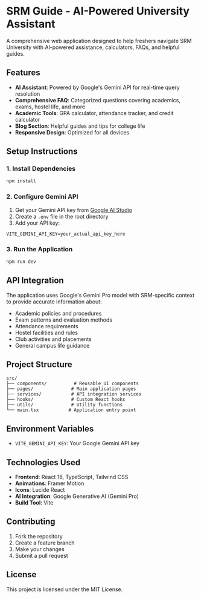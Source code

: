 # SRM Guide - AI-Powered University Assistant

A comprehensive web application designed to help freshers navigate SRM University with AI-powered assistance, calculators, FAQs, and helpful guides.

## Features

- **AI Assistant**: Powered by Google's Gemini API for real-time query resolution
- **Comprehensive FAQ**: Categorized questions covering academics, exams, hostel life, and more
- **Academic Tools**: GPA calculator, attendance tracker, and credit calculator
- **Blog Section**: Helpful guides and tips for college life
- **Responsive Design**: Optimized for all devices

## Setup Instructions

### 1. Install Dependencies
```bash
npm install
```

### 2. Configure Gemini API
1. Get your Gemini API key from [Google AI Studio](https://makersuite.google.com/app/apikey)
2. Create a `.env` file in the root directory
3. Add your API key:
```env
VITE_GEMINI_API_KEY=your_actual_api_key_here
```

### 3. Run the Application
```bash
npm run dev
```

## API Integration

The application uses Google's Gemini Pro model with SRM-specific context to provide accurate information about:
- Academic policies and procedures
- Exam patterns and evaluation methods
- Attendance requirements
- Hostel facilities and rules
- Club activities and placements
- General campus life guidance

## Project Structure

```
src/
├── components/          # Reusable UI components
├── pages/              # Main application pages
├── services/           # API integration services
├── hooks/              # Custom React hooks
├── utils/              # Utility functions
└── main.tsx           # Application entry point
```

## Environment Variables

- `VITE_GEMINI_API_KEY`: Your Google Gemini API key

## Technologies Used

- **Frontend**: React 18, TypeScript, Tailwind CSS
- **Animations**: Framer Motion
- **Icons**: Lucide React
- **AI Integration**: Google Generative AI (Gemini Pro)
- **Build Tool**: Vite

## Contributing

1. Fork the repository
2. Create a feature branch
3. Make your changes
4. Submit a pull request

## License

This project is licensed under the MIT License.